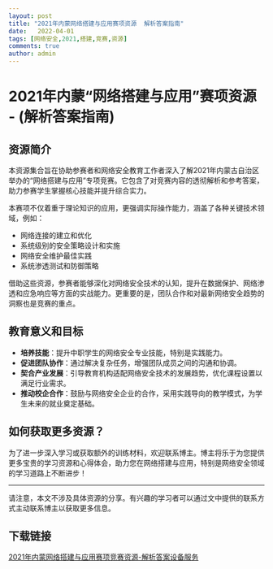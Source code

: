 ```yaml
---
layout: post
title: "2021年内蒙网络搭建与应用赛项资源  解析答案指南"
date:   2022-04-01
tags: [网络安全,2021,搭建,竞赛,资源]
comments: true
author: admin
---
```

# 2021年内蒙“网络搭建与应用”赛项资源 - (解析答案指南)

## 资源简介

本资源集合旨在协助参赛者和网络安全教育工作者深入了解2021年内蒙古自治区举办的“网络搭建与应用”专项竞赛。它包含了对竞赛内容的透彻解析和参考答案，助力参赛学生掌握核心技能并提升综合实力。

本赛项不仅着重于理论知识的应用，更强调实际操作能力，涵盖了各种关键技术领域，例如：

- 网络连接的建立和优化
- 系统级别的安全策略设计和实施
- 网络安全维护最佳实践
- 系统渗透测试和防御策略

借助这些资源，参赛者能够深化对网络安全技术的认知，提升在数据保护、网络渗透和应急响应等方面的实战能力。更重要的是，团队合作和对最新网络安全趋势的 洞察也是竞赛的重点。

## 教育意义和目标

- **培养技能**：提升中职学生的网络安全专业技能，特别是实践能力。
- **促进团队协作**：通过解决复杂任务，增强团队成员之间的沟通和协调。
- **契合产业发展**：引导教育机构适配网络安全技术的发展趋势，优化课程设置以满足行业需求。
- **推动校企合作**：鼓励与网络安全企业的合作，采用实践导向的教学模式，为学生未来的就业奠定基础。

## 如何获取更多资源？

为了进一步深入学习或获取额外的训练材料，欢迎联系博主。博主将乐于为您提供更多宝贵的学习资源和心得体会，助力您在网络搭建与应用，特别是网络安全领域的学习道路上不断进步！

---

请注意，本文不涉及具体资源的分享。有兴趣的学习者可以通过文中提供的联系方式主动联系博主以获取更多信息。

## 下载链接

[2021年内蒙网络搭建与应用赛项竞赛资源-解析答案设备服务](https://pan.quark.cn/s/4e32eab63d34)